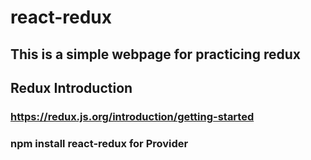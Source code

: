 # react-redux

## This is a simple webpage for practicing redux

## Redux Introduction
### https://redux.js.org/introduction/getting-started
### npm install react-redux for Provider
